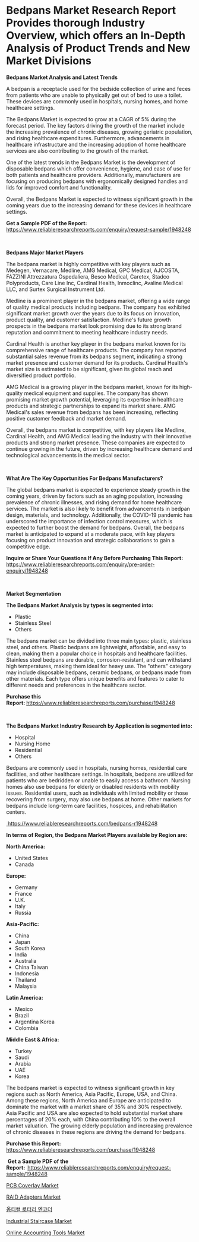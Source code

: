<p><h1>Bedpans Market Research Report Provides thorough Industry Overview, which offers an In-Depth Analysis of Product Trends and New Market Divisions</h1></p><p><strong>Bedpans Market Analysis and Latest Trends</strong></p>
<p><p>A bedpan is a receptacle used for the bedside collection of urine and feces from patients who are unable to physically get out of bed to use a toilet. These devices are commonly used in hospitals, nursing homes, and home healthcare settings.</p><p>The Bedpans Market is expected to grow at a CAGR of 5% during the forecast period. The key factors driving the growth of the market include the increasing prevalence of chronic diseases, growing geriatric population, and rising healthcare expenditures. Furthermore, advancements in healthcare infrastructure and the increasing adoption of home healthcare services are also contributing to the growth of the market.</p><p>One of the latest trends in the Bedpans Market is the development of disposable bedpans which offer convenience, hygiene, and ease of use for both patients and healthcare providers. Additionally, manufacturers are focusing on producing bedpans with ergonomically designed handles and lids for improved comfort and functionality.</p><p>Overall, the Bedpans Market is expected to witness significant growth in the coming years due to the increasing demand for these devices in healthcare settings.</p></p>
<p><strong>Get a Sample PDF of the Report:&nbsp;</strong> <a href="https://www.reliableresearchreports.com/enquiry/request-sample/1948248">https://www.reliableresearchreports.com/enquiry/request-sample/1948248</a></p>
<p>&nbsp;</p>
<p><strong>Bedpans Major Market Players</strong></p>
<p><p>The bedpans market is highly competitive with key players such as Medegen, Vernacare, Medline, AMG Medical, GPC Medical, AJCOSTA, FAZZINI Attrezzatura Ospedaliera, Besco Medical, Caretex, Stadco Polyproducts, Care Line Inc, Cardinal Health, Inmoclinc, Avaline Medical LLC, and Surtex Surgical Instrument Ltd.</p><p>Medline is a prominent player in the bedpans market, offering a wide range of quality medical products including bedpans. The company has exhibited significant market growth over the years due to its focus on innovation, product quality, and customer satisfaction. Medline's future growth prospects in the bedpans market look promising due to its strong brand reputation and commitment to meeting healthcare industry needs.</p><p>Cardinal Health is another key player in the bedpans market known for its comprehensive range of healthcare products. The company has reported substantial sales revenue from its bedpans segment, indicating a strong market presence and customer demand for its products. Cardinal Health's market size is estimated to be significant, given its global reach and diversified product portfolio.</p><p>AMG Medical is a growing player in the bedpans market, known for its high-quality medical equipment and supplies. The company has shown promising market growth potential, leveraging its expertise in healthcare products and strategic partnerships to expand its market share. AMG Medical's sales revenue from bedpans has been increasing, reflecting positive customer feedback and market demand.</p><p>Overall, the bedpans market is competitive, with key players like Medline, Cardinal Health, and AMG Medical leading the industry with their innovative products and strong market presence. These companies are expected to continue growing in the future, driven by increasing healthcare demand and technological advancements in the medical sector.</p></p>
<p>&nbsp;</p>
<p><strong>What Are The Key Opportunities For Bedpans Manufacturers?</strong></p>
<p><p>The global bedpans market is expected to experience steady growth in the coming years, driven by factors such as an aging population, increasing prevalence of chronic illnesses, and rising demand for home healthcare services. The market is also likely to benefit from advancements in bedpan design, materials, and technology. Additionally, the COVID-19 pandemic has underscored the importance of infection control measures, which is expected to further boost the demand for bedpans. Overall, the bedpans market is anticipated to expand at a moderate pace, with key players focusing on product innovation and strategic collaborations to gain a competitive edge.</p></p>
<p><strong>Inquire or Share Your Questions If Any Before Purchasing This Report:</strong> <a href="https://www.reliableresearchreports.com/enquiry/pre-order-enquiry/1948248">https://www.reliableresearchreports.com/enquiry/pre-order-enquiry/1948248</a></p>
<p>&nbsp;</p>
<p><strong>Market Segmentation</strong></p>
<p><strong>The Bedpans Market Analysis by types is segmented into:</strong></p>
<p><ul><li>Plastic</li><li>Stainless Steel</li><li>Others</li></ul></p>
<p><p>The bedpans market can be divided into three main types: plastic, stainless steel, and others. Plastic bedpans are lightweight, affordable, and easy to clean, making them a popular choice in hospitals and healthcare facilities. Stainless steel bedpans are durable, corrosion-resistant, and can withstand high temperatures, making them ideal for heavy use. The "others" category may include disposable bedpans, ceramic bedpans, or bedpans made from other materials. Each type offers unique benefits and features to cater to different needs and preferences in the healthcare sector.</p></p>
<p><strong>Purchase this Report:&nbsp;</strong><a href="https://www.reliableresearchreports.com/purchase/1948248">https://www.reliableresearchreports.com/purchase/1948248</a></p>
<p>&nbsp;</p>
<p><strong>The Bedpans Market Industry Research by Application is segmented into:</strong></p>
<p><ul><li>Hospital</li><li>Nursing Home</li><li>Residential</li><li>Others</li></ul></p>
<p><p>Bedpans are commonly used in hospitals, nursing homes, residential care facilities, and other healthcare settings. In hospitals, bedpans are utilized for patients who are bedridden or unable to easily access a bathroom. Nursing homes also use bedpans for elderly or disabled residents with mobility issues. Residential users, such as individuals with limited mobility or those recovering from surgery, may also use bedpans at home. Other markets for bedpans include long-term care facilities, hospices, and rehabilitation centers.</p></p>
<p><a href="https://www.reliableresearchreports.com/bedpans-r1948248">&nbsp;https://www.reliableresearchreports.com/bedpans-r1948248</a></p>
<p><strong>In terms of Region, the Bedpans Market Players available by Region are:</strong></p>
<p>
    <p> <strong> North America: </strong>
        <ul>
            <li>United States</li>
            <li>Canada</li>
        </ul>
        </p> 
    <p> <strong> Europe: </strong>
        <ul>
            <li>Germany</li>
            <li>France</li>
            <li>U.K.</li>
            <li>Italy</li>
            <li>Russia</li>
        </ul>
        </p> 
    <p> <strong> Asia-Pacific: </strong>
        <ul>
            <li>China</li>
            <li>Japan</li>
            <li>South Korea</li>
            <li>India</li>
            <li>Australia</li>
            <li>China Taiwan</li>
            <li>Indonesia</li>
            <li>Thailand</li>
            <li>Malaysia</li>
        </ul>
        </p> 
    <p> <strong> Latin America: </strong>
        <ul>
            <li>Mexico</li>
            <li>Brazil</li>
            <li>Argentina Korea</li>
            <li>Colombia</li>
        </ul>
        </p> 
    <p> <strong> Middle East & Africa: </strong>
        <ul>
            <li>Turkey</li>
            <li>Saudi</li>
            <li>Arabia</li>
            <li>UAE</li>
            <li>Korea</li>
        </ul>
    </p>
    </p>
<p><p>The bedpans market is expected to witness significant growth in key regions such as North America, Asia Pacific, Europe, USA, and China. Among these regions, North America and Europe are anticipated to dominate the market with a market share of 35% and 30% respectively. Asia Pacific and USA are also expected to hold substantial market share percentages of 20% each, with China contributing 10% to the overall market valuation. The growing elderly population and increasing prevalence of chronic diseases in these regions are driving the demand for bedpans.</p></p>
<p><strong>Purchase this Report: </strong><a href="https://www.reliableresearchreports.com/purchase/1948248">https://www.reliableresearchreports.com/purchase/1948248</a></p>
<p>&nbsp;<strong>Get a Sample PDF of the Report:&nbsp;&nbsp;</strong><a href="https://www.reliableresearchreports.com/enquiry/request-sample/1948248">https://www.reliableresearchreports.com/enquiry/request-sample/1948248</a></p>
<p><strong></strong></p>
<p><p><a href="https://medium.com/@amanda.hamilton54645/pcb-coverlay-market-a-global-and-regional-analysis-focus-on-region-country-level-analysis-and-e1beff70643f">PCB Coverlay Market</a></p><p><a href="https://medium.com/@susanwest38/raid-adapters-market-size-by-type-8-internal-ports-16-internal-ports-others-by-product-smb-4ceabeaf5ac1">RAID Adapters Market</a></p><p><a href="https://medium.com/@adsogvwv75/%EA%B4%91%ED%95%99-%EB%A1%9C%ED%84%B0%EB%A6%AC-%EC%9D%B8%EC%BD%94%EB%8D%94-%EC%8B%9C%EC%9E%A5-%EC%A0%84%EB%A7%9D-%EC%99%84%EC%A0%84%ED%95%9C-%EC%82%B0%EC%97%85-%EB%B6%84%EC%84%9D-2024%EB%85%84%EB%B6%80%ED%84%B0-2031%EB%85%84%EA%B9%8C%EC%A7%80-ca6aa5d381d7">옵티컬 로터리 엔코더</a></p><p><a href="https://www.linkedin.com/pulse/industrial-staircase-mark-clarion-insight-eayhf?trackingId=i5I%2BOSUjRsCbkW8THmhlAQ%3D%3D">Industrial Staircase Market</a></p><p><a href="https://issuu.com/reportprime-2/docs/online-accounting-tools-market-size-2030.pptx">Online Accounting Tools Market</a></p></p>